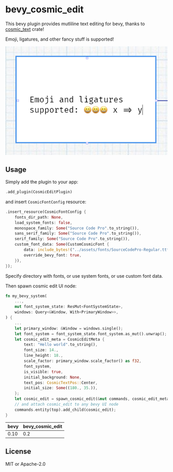 # bevy_cosmic_edit

This bevy plugin provides mutliline text editing for bevy, thanks to [cosmic_text](https://github.com/pop-os/cosmic-text) crate!

Emoji, ligatures, and other fancy stuff is supported!

![bevy_cosmic_edit](./bevy_cosmic_edit.png)

## Usage

Simply add the plugin to your app:

```rust
.add_plugin(CosmicEditPlugin)
```

and insert `CosmicFontConfig` resource:

```rust
.insert_resource(CosmicFontConfig {
    fonts_dir_path: None,
    load_system_fonts: false,
    monospace_family: Some("Source Code Pro".to_string()),
    sans_serif_family: Some("Source Code Pro".to_string()),
    serif_family: Some("Source Code Pro".to_string()),
    custom_font_data: Some(CustomCosmicFont {
        data: include_bytes!("../assets/fonts/SourceCodePro-Regular.ttf"),
        override_bevy_font: true,
    }),
});
```

Specify directory with fonts, or use system fonts, or use custom font data.

Then spawn cosmic edit UI node:

```rust
fn my_bevy_system(
    ...,
    mut font_system_state: ResMut<FontSystemState>,
    windows: Query<&Window, With<PrimaryWindow>>,
) {
    ...
    let primary_window: &Window = windows.single();
    let font_system = font_system_state.font_system.as_mut().unwrap();
    let cosmic_edit_meta = CosmicEditMeta {
        text: "Hello world".to_string(),
        font_size: 14.,
        line_height: 18.,
        scale_factor: primary_window.scale_factor() as f32,
        font_system,
        is_visible: true,
        initial_background: None,
        text_pos: CosmicTextPos::Center,
        initial_size: Some((180., 35.)),
    };
    let cosmic_edit = spawn_cosmic_edit(&mut commands, cosmic_edit_meta);
    // and attach cosmic_edit to any bevy UI node
    commands.entity(top).add_child(cosmic_edit);
}
```

|bevy|bevy\_cosmic_edit|
|----|---|
|0.10|0.2|

## License

MIT or Apache-2.0
